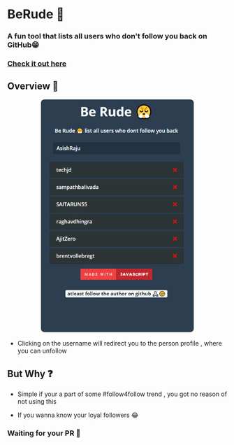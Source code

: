 # BeRude 😤

### A fun tool that lists all users who don't follow you back on GitHub😁

### [Check it out here] <img src="https://forthebadge.com/images/badges/made-with-javascript.svg" alt="" class="mx-auto d-block space" />

## Overview 👀

<p align="center">
<img src="meta/pic.png" style="border-radius:8px" width="350">
  
</p>

- Clicking on the username will redirect you to the person profile , where you can unfollow

## But Why ❓

- Simple if your a part of some #follow4follow trend , you got no reason of not using this

- If you wanna know your loyal followers 😂

### Waiting for your PR 🤝

[check it out here]: http://asishraju.me/BeRude/
